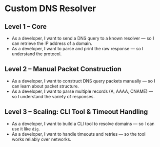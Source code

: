 # Custom DNS Resolver

## Level 1 – Core
- As a developer, I want to send a DNS query to a known resolver — so I can retrieve the IP address of a domain.
- As a developer, I want to parse and print the raw response — so I understand the protocol.

## Level 2 – Manual Packet Construction
- As a developer, I want to construct DNS query packets manually — so I can learn about packet structure.
- As a developer, I want to parse multiple records (A, AAAA, CNAME) — so I understand the variety of responses.

## Level 3 – Scaling: CLI Tool & Timeout Handling
- As a developer, I want to build a CLI tool to resolve domains — so I can use it like `dig`.
- As a developer, I want to handle timeouts and retries — so the tool works reliably over networks.
